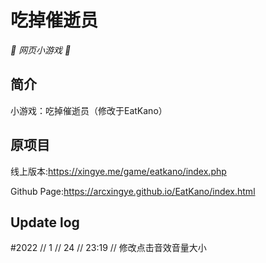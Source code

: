 # 吃掉催逝员

_🦌 网页小游戏 🥛_

</div>


## 简介

小游戏：吃掉催逝员（修改于EatKano）

## 原项目

线上版本:https://xingye.me/game/eatkano/index.php

Github Page:https://arcxingye.github.io/EatKano/index.html

## Update log

#2022 // 1 // 24 // 23:19 // 修改点击音效音量大小
